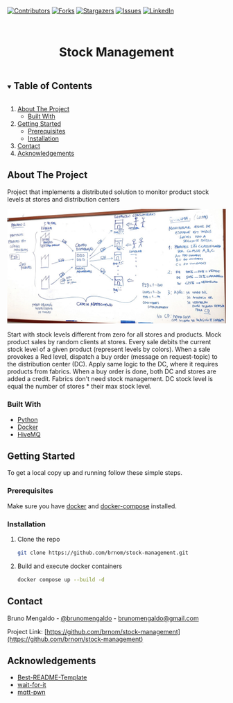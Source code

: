 <!--
*** Thanks for checking out the Best-README-Template. If you have a suggestion
*** that would make this better, please fork the repo and create a pull request
*** or simply open an issue with the tag "enhancement".
*** Thanks again! Now go create something AMAZING! :D
***
***
***
*** To avoid retyping too much info. Do a search and replace for the following:
*** github_username, repo_name, twitter_handle, email, project_title, project_description
-->

<!-- PROJECT SHIELDS -->
<!--
*** I'm using markdown "reference style" links for readability.
*** Reference links are enclosed in brackets [ ] instead of parentheses ( ).
*** See the bottom of this document for the declaration of the reference variables
*** for contributors-url, forks-url, etc. This is an optional, concise syntax you may use.
*** https://www.markdownguide.org/basic-syntax/#reference-style-links
-->

[![Contributors][contributors-shield]][contributors-url]
[![Forks][forks-shield]][forks-url]
[![Stargazers][stars-shield]][stars-url]
[![Issues][issues-shield]][issues-url]
[![LinkedIn][linkedin-shield]][linkedin-url]

<!-- PROJECT LOGO -->
<br />
<p align="center">
  <!-- <a href="https://github.com/brnom/stock-management">
    <img src="images/logo.png" alt="Logo" width="80" height="80">
  </a> -->

  <h1 align="center">Stock Management</h1>

  <!-- <p align="center">
    project_description
    <br />
    <a href="https://github.com/brnom/stock-management"><strong>Explore the docs »</strong></a>
    <br />
    <br />
    <a href="https://github.com/brnom/stock-management">View Demo</a>
    ·
    <a href="https://github.com/brnom/stock-management/issues">Report Bug</a>
    ·
    <a href="https://github.com/brnom/stock-management/issues">Request Feature</a>
  </p> -->
</p>

<!-- TABLE OF CONTENTS -->
<details open="open">
  <summary><h2 style="display: inline-block">Table of Contents</h2></summary>
  <ol>
    <li>
      <a href="#about-the-project">About The Project</a>
      <ul>
        <li><a href="#built-with">Built With</a></li>
      </ul>
    </li>
    <li>
      <a href="#getting-started">Getting Started</a>
      <ul>
        <li><a href="#prerequisites">Prerequisites</a></li>
        <li><a href="#installation">Installation</a></li>
      </ul>
    </li>
    <!-- <li><a href="#usage">Usage</a></li> -->
    <li><a href="#contact">Contact</a></li>
    <li><a href="#acknowledgements">Acknowledgements</a></li>
  </ol>
</details>

<!-- ABOUT THE PROJECT -->

## About The Project

Project that implements a distributed solution to monitor product stock levels at stores and distribution centers

<img src="images/about-project.png" alt="Project Architecture">

Start with stock levels different from zero for all stores and products. Mock product sales by random clients at stores. Every sale debits the current stock level of a given product (represent levels by colors). When a sale provokes a Red level, dispatch a buy order (message on request-topic) to the distribution center (DC). Apply same logic to the DC, where it requires products from fabrics.
When a buy order is done, both DC and stores are added a credit. Fabrics don't need stock management. DC stock level is equal the number of stores \* their max stock level.

### Built With

- [Python](https://www.python.org)
- [Docker](https://www.docker.com)
- [HiveMQ](https://www.hivemq.com)

<!-- GETTING STARTED -->

## Getting Started

To get a local copy up and running follow these simple steps.

### Prerequisites

Make sure you have [docker](https://docs.docker.com/engine/install/) and [docker-compose](https://docs.docker.com/compose/) installed.

### Installation

1. Clone the repo
   ```sh
   git clone https://github.com/brnom/stock-management.git
   ```
2. Build and execute docker containers
   ```sh
   docker compose up --build -d
   ```

<!-- USAGE EXAMPLES -->

<!-- ## Usage

Use this space to show useful examples of how a project can be used. Additional screenshots, code examples and demos work well in this space. You may also link to more resources.

_For more examples, please refer to the [Documentation](https://example.com)_ -->

<!-- CONTACT -->

## Contact

Bruno Mengaldo - [@brunomengaldo](https://twitter.com/brunomengaldo) - brunomengaldo@gmail.com

Project Link: [https://github.com/brnom/stock-management](https://github.com/brnom/stock-management)

<!-- ACKNOWLEDGEMENTS -->

## Acknowledgements

<!-- BEST README TEMPLATE -->
<!-- WAIT FOR IT -->

- [Best-README-Template](https://github.com/othneildrew/Best-README-Template)
- [wait-for-it](https://github.com/vishnubob/wait-for-it)
- [mqtt-pwn](https://github.com/akamai-threat-research/mqtt-pwn)

<!-- MARKDOWN LINKS & IMAGES -->
<!-- https://www.markdownguide.org/basic-syntax/#reference-style-links -->

[contributors-shield]: https://img.shields.io/github/contributors/brnom/stock-management.svg?style=for-the-badge
[contributors-url]: https://github.com/brnom/stock-management/graphs/contributors
[forks-shield]: https://img.shields.io/github/forks/brnom/stock-management.svg?style=for-the-badge
[forks-url]: https://github.com/brnom/stock-management/network/members
[stars-shield]: https://img.shields.io/github/stars/brnom/stock-management.svg?style=for-the-badge
[stars-url]: https://github.com/brnom/stock-management/stargazers
[issues-shield]: https://img.shields.io/github/issues/brnom/stock-management.svg?style=for-the-badge
[issues-url]: https://github.com/brnom/stock-management/issues
[linkedin-shield]: https://img.shields.io/badge/-LinkedIn-black.svg?style=for-the-badge&logo=linkedin&colorB=555
[linkedin-url]: https://linkedin.com/in/brunomengaldo
